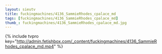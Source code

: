 ```yaml
--- 
layout: sieutv
title: fuckingmachines/4136_SammieRhodes_cpalace_md
tags: [fuckingmachines/4136_SammieRhodes_cpalace_md]
thumb_: fuckingmachines/4136_SammieRhodes_cpalace_md.jpg
---
```

{% include tvpro key="http://admin.fetishbox.com/_content/fuckingmachines/4136_SammieRhodes_cpalace_md.mp4" %} 
